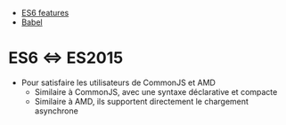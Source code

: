 - [ES6 features](https://github.com/lukehoban/es6features)
- [Babel](https://babeljs.io/repl)

# ES6 <=> ES2015
* Pour satisfaire les utilisateurs de CommonJS et AMD
    - Similaire à CommonJS, avec une syntaxe déclarative et compacte
    - Similaire à AMD, ils supportent directement le chargement asynchrone